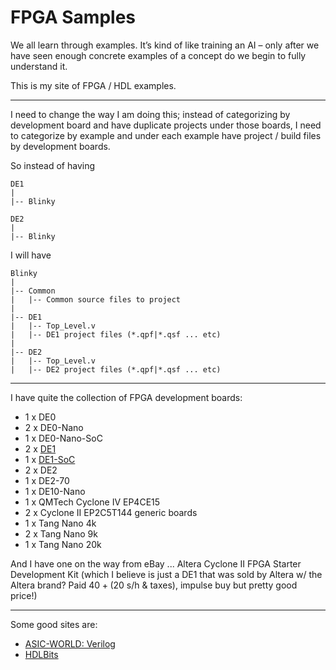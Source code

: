 # FPGA Samples

We all learn through examples. It’s kind of like training an AI – only after we have seen enough concrete examples of a concept do we begin to fully understand it. 

This is my site of FPGA / HDL examples.

-----

I need to change the way I am doing this; instead of categorizing by development board and have duplicate projects under those boards, I need to categorize by example and under each example have project / build files by development boards.  

So instead of having
```
DE1 
|
|-- Blinky

DE2
|
|-- Blinky
```
I will have
```
Blinky
|
|-- Common
|   |-- Common source files to project
|
|-- DE1
|   |-- Top_Level.v
|   |-- DE1 project files (*.qpf|*.qsf ... etc)
|
|-- DE2
|   |-- Top_Level.v
|   |-- DE2 project files (*.qpf|*.qsf ... etc)
```
-----

I have quite the collection of FPGA development boards:

* 1 x DE0
* 2 x DE0-Nano 
* 1 x DE0-Nano-SoC
* 2 x [DE1](DE1)
* 1 x [DE1-SoC](DE1-SoC)
* 2 x DE2
* 1 x DE2-70
* 1 x DE10-Nano
* 1 x QMTech Cyclone IV EP4CE15 
* 2 x Cyclone II EP2C5T144 generic boards
* 1 x Tang Nano 4k
* 2 x Tang Nano 9k
* 1 x Tang Nano 20k

And I have one on the way from eBay ...  Altera Cyclone II FPGA Starter Development Kit (which I believe is just a DE1 that was sold by Altera w/ the Altera brand? Paid $40 + ($20 s/h & taxes), impulse buy but pretty good price!) 

-----

Some good sites are:

* [ASIC-WORLD: Verilog](https://www.asic-world.com/verilog/index.html)
* [HDLBits](https://hdlbits.01xz.net/wiki/Main_Page)